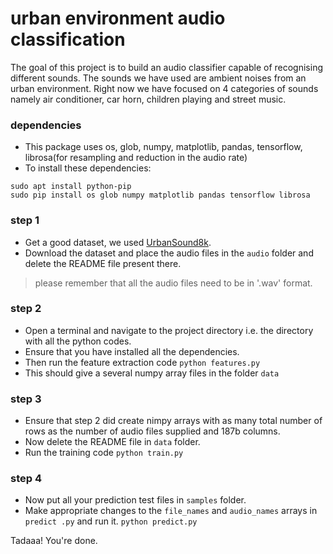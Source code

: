 # urban environment audio classification

The goal of this project is to build an audio classifier capable of recognising different sounds. The sounds we have used are ambient noises from an urban environment. Right now we have focused on 4 categories of sounds namely air conditioner, car horn, children playing and street music.

### dependencies

- This package uses os, glob, numpy, matplotlib, pandas, tensorflow, librosa(for resampling and reduction in the audio rate)
- To install these dependencies:

```
sudo apt install python-pip
sudo pip install os glob numpy matplotlib pandas tensorflow librosa
```

### step 1

- Get a good dataset, we used [UrbanSound8k](https://serv.cusp.nyu.edu/projects/urbansounddataset/urbansound8k.html "UrbanSound8k Dataset"). 
- Download the dataset and place the audio files in the `audio` folder and delete the README file present there.
> please remember that all the audio files need to be in '.wav' format.

### step 2 

- Open a terminal and navigate to the project directory i.e. the directory with all the python codes.
- Ensure that you have installed all the dependencies.
- Then run the feature extraction code
```python features.py```
- This should give a several numpy array files in the folder `data`

### step 3

- Ensure that step 2 did create nimpy arrays with as many total number of rows as the number of audio files supplied and 187b columns.
- Now delete the README file in `data` folder.
- Run the training code
```python train.py```

### step 4

- Now put all your prediction test files in `samples` folder.
- Make appropriate changes to the `file_names` and `audio_names` arrays in `predict .py` and run it.
```python predict.py```

Tadaaa! You're done.

